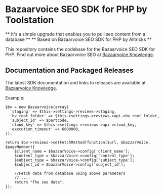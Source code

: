 # Bazaarvoice SEO SDK for PHP by Toolstation

** It's a simple upgrade that enables you to pull seo content from a database **
** Based on Bazaarvoice SEO SDK for PHP by Alltricks **

This repository contains the codebase for the Bazaarvoice SEO SDK for PHP. Find
out more about Bazaarvoice SEO at [Bazaarvoice Knowledge][1].

## Documentation and Packaged Releases

The latest SDK documentation and links to releases are available at
[Bazaarvoice Knowledge][1].

[1]: http://knowledge.bazaarvoice.com/bvseo/

Example:

    $bv = new Bazaarvoice(array(
      'staging' => $this->settings->reviews->staging,
      'bv_root_folder' => $this->settings->reviews->api->bv_root_folder,
      'subject_id' => $partcode,
      'cloud_key' => $this->settings->reviews->api->cloud_key,
      'execution_timeout' => 6000000,
    ));

    return $bv->reviews->setFetchMethod(function($url, $bazzarVoice, $pageNumber){
        $client_name = $bazzarVoice->config['client_name'];
        $content_type = $bazzarVoice->config['content_type'];
        $subject_type = $bazzarVoice->config['subject_type'];
        $subject_id = $bazzarVoice->config['subject_id'];

        //Fetch data from database using above parameters
        //.....
        return "The seo data";
    });
